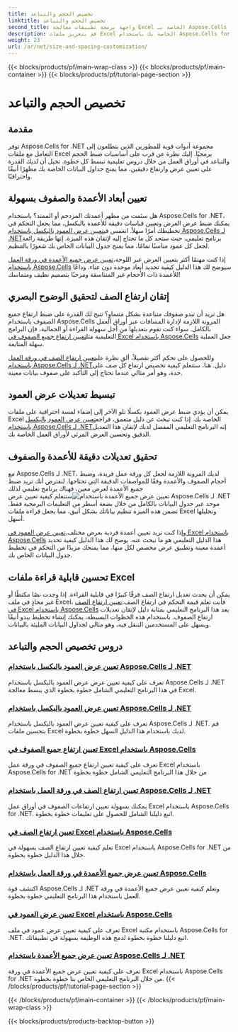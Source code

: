 ```yaml
---
title: تخصيص الحجم والتباعد
linktitle: تخصيص الحجم والتباعد
second_title: واجهة برمجة تطبيقات معالجة Excel الخاصة بـ Aspose.Cells .NET
description: قم بتعزيز ملفات Excel الخاصة بك باستخدام Aspose.Cells for .NET. اكتشف دروسًا تعليمية سهلة المتابعة لتخصيص الحجم والتباعد، وتعيين عرض الأعمدة وارتفاع الصفوف بسهولة.
weight: 23
url: /ar/net/size-and-spacing-customization/
---
```


{{< blocks/products/pf/main-wrap-class >}}
{{< blocks/products/pf/main-container >}}
{{< blocks/products/pf/tutorial-page-section >}}

# تخصيص الحجم والتباعد

## مقدمة

توفر Aspose.Cells for .NET مجموعة أدوات قوية للمطورين الذين يتطلعون إلى التعامل مع ملفات Excel برمجيًا. إليك نظرة عن قرب على أساسيات ضبط الحجم والتباعد في أوراق العمل من خلال دروس تعليمية تبسط كل خطوة. تخيل أن لديك القدرة على تعيين عرض وارتفاع دقيقين، مما يمنح جداول البيانات الخاصة بك مظهرًا أنيقًا واحترافيًا.

## تعيين أبعاد الأعمدة والصفوف بسهولة

 هل سئمت من مظهر أعمدتك المزدحم أو الممتد؟ باستخدام Aspose.Cells for .NET، يمكنك ضبط عرض العرض وتعيين قياسات دقيقة للأعمدة بالبكسل، مما يجعل التحكم في تخطيطك أمرًا سهلاً. انغمس في[تعيين عرض العمود بالبكسل باستخدام Aspose.Cells لـ .NET](./setting-column-view-width/)برنامج تعليمي، حيث ستجد كل ما تحتاج إليه لإتقان هذه الميزة. إنها طريقة رائعة لجعل كل عمود مناسبًا تمامًا، مما يمنح جدول البيانات الخاص بك شعورًا بالتنظيم.

 إذا كنت مهتمًا أكثر بتعيين العرض عبر اللوحة،[تعيين عرض جميع الأعمدة في ورقة العمل باستخدام Aspose.Cells](./setting-width-of-all-columns-in-worksheet/) سيوضح لك هذا الدليل كيفية تحديد أبعاد موحدة دون عناء. وداعًا للأعمدة ذات الأحجام غير المتناسقة ومرحبًا بتصميم نظيف ومتماسك!

## إتقان ارتفاع الصف لتحقيق الوضوح البصري

 هل تريد أن تبدو صفوفك متباعدة بشكل متساوٍ؟ تتيح لك القدرة على ضبط ارتفاع جميع الصفوف باستخدام Aspose.Cells المرونة اللازمة لإدارة المسافات عبر أوراق العمل بالكامل. سواء كنت تقوم بتعديلها من أجل سهولة القراءة أو الجمالية، فإن البرامج التعليمية مثل[تعيين ارتفاع جميع الصفوف في Excel باستخدام Aspose.Cells](./setting-height-of-all-rows/) جعل العملية سهلة المتابعة.

 وللحصول على تحكم أكثر تفصيلاً، ألق نظرة على[تعيين ارتفاع الصف في ورقة العمل باستخدام Aspose.Cells لـ .NET](./setting-height-of-all-rows-in-worksheet/)دليل. هنا، ستتعلم كيفية تخصيص ارتفاع كل صف على حدة، وهو أمر مثالي عندما تحتاج إلى التأكيد على صفوف بيانات معينة.

## تبسيط تعديلات عرض العمود

 يمكن أن يؤدي ضبط عرض العمود بكسلًا تلو الآخر إلى إضفاء لمسة احترافية على ملفات Excel الخاصة بك. إذا كنت تبحث عن دليل متعمق، فراجع[تعيين عرض العمود بالبكسل باستخدام Aspose.Cells لـ .NET](./setting-column-width/)إنه البرنامج التعليمي المفضل لديك لإتقان هذا التعديل الدقيق وتحسين العرض المرئي لأوراق العمل الخاصة بك.

## تحقيق تعديلات دقيقة للأعمدة والصفوف

 مع Aspose.Cells لـ .NET، لديك المرونة اللازمة لجعل كل ورقة عمل فريدة، وضبط أحجام الصفوف والأعمدة وفقًا للمواصفات الدقيقة التي تحتاجها. لنفترض أنك تريد ضبط جميع الأعمدة لعرض معين، فهناك برنامج تعليمي لذلك![تعيين عرض جميع الأعمدة باستخدام Aspose.Cells لـ .NET](./setting-width-of-all-columns/)ستتعلم كيفية تعيين عرض موحد عبر جدول البيانات بالكامل من خلال بضعة أسطر من التعليمات البرمجية فقط. تضمن هذه الميزة تنظيم بياناتك بشكل أنيق، مما يجعل قراءة ملفات Excel وتحليلها أسهل.

 وإذا كنت تريد تعيين أعمدة فردية بعرض مختلف،[تعيين عرض العمود في Excel باستخدام Aspose.Cells](./setting-width-of-column/) هذا الدليل التعليمي هو ما تبحث عنه. يوضح لك هذا الدليل كيفية تحديد أعمدة معينة وتطبيق عرض مخصص لكل منها، مما يمنحك مزيدًا من التحكم في تخطيط جدول البيانات الخاص بك. 

## تحسين قابلية قراءة ملفات Excel

 يمكن أن يحدث تعديل ارتفاع الصف فرقًا كبيرًا في قابلية القراءة. إذا وجدت نصًا مكتظًا أو غير محاذٍ في ملف Excel، فأنت تعلم قيمة التحكم في ارتفاع الصف.[تعيين ارتفاع الصف في Excel باستخدام Aspose.Cells](./setting-height-of-row/) يعد هذا البرنامج التعليمي بمثابة دليل لإتقان تعديلات ارتفاع الصفوف. باستخدام هذه الخطوات البسيطة، يمكنك إنشاء تخطيط يبدو أنيقًا ويسهل على المستخدمين التنقل فيه، وهو مثالي لجداول البيانات المليئة بالبيانات.

## دروس تخصيص الحجم والتباعد
### [تعيين عرض العمود بالبكسل باستخدام Aspose.Cells لـ .NET](./setting-column-view-width/)
تعرف على كيفية تعيين عرض عرض العمود بالبكسل باستخدام Aspose.Cells لـ .NET في هذا البرنامج التعليمي الشامل خطوة بخطوة الذي يبسط معالجة Excel.
### [تعيين عرض العمود بالبكسل باستخدام Aspose.Cells لـ .NET](./setting-column-width/)
تعرف على كيفية تعيين عرض العمود بالبكسل باستخدام Aspose.Cells لـ .NET. قم بتحسين ملفات Excel لديك باستخدام هذا الدليل السهل خطوة بخطوة.
### [تعيين ارتفاع جميع الصفوف في Excel باستخدام Aspose.Cells](./setting-height-of-all-rows/)
تعرف على كيفية تعيين ارتفاع جميع الصفوف في ورقة عمل Excel باستخدام Aspose.Cells for .NET من خلال هذا البرنامج التعليمي الشامل خطوة بخطوة
### [تعيين ارتفاع الصف في ورقة العمل باستخدام Aspose.Cells لـ .NET](./setting-height-of-all-rows-in-worksheet/)
يمكنك بسهولة تعيين ارتفاعات الصفوف في أوراق عمل Excel باستخدام Aspose.Cells for .NET. اتبع دليلنا الشامل للحصول على تعليمات خطوة بخطوة.
### [تعيين ارتفاع الصف في Excel باستخدام Aspose.Cells](./setting-height-of-row/)
تعلم كيفية تعيين ارتفاع الصف بسهولة في Excel باستخدام Aspose.Cells for .NET من خلال هذا الدليل خطوة بخطوة.
### [تعيين عرض جميع الأعمدة في ورقة العمل باستخدام Aspose.Cells](./setting-width-of-all-columns-in-worksheet/)
اكتشف قوة Aspose.Cells لـ .NET وتعلم كيفية تعيين عرض جميع الأعمدة في ورقة العمل باستخدام هذا البرنامج التعليمي خطوة بخطوة.
### [تعيين عرض العمود في Excel باستخدام Aspose.Cells](./setting-width-of-column/)
تعرف على كيفية تعيين عرض عمود في ملف Excel باستخدام مكتبة Aspose.Cells for .NET. اتبع دليلنا خطوة بخطوة لدمج هذه الوظيفة بسهولة في تطبيقاتك.
### [تعيين عرض جميع الأعمدة باستخدام Aspose.Cells لـ .NET](./setting-width-of-all-columns/)
تعرف على كيفية تعيين عرض جميع الأعمدة في ورقة Excel باستخدام Aspose.Cells for .NET من خلال البرنامج التعليمي الخاص بنا خطوة بخطوة.
{{< /blocks/products/pf/tutorial-page-section >}}

{{< /blocks/products/pf/main-container >}}
{{< /blocks/products/pf/main-wrap-class >}}

{{< blocks/products/products-backtop-button >}}
